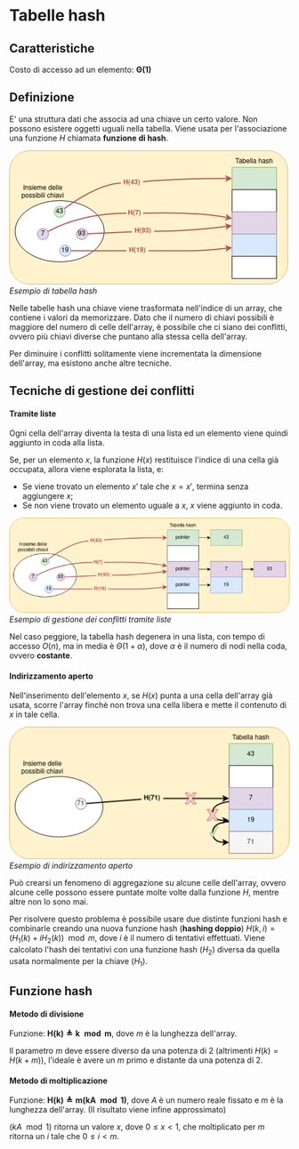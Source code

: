 # Tabelle hash
## Caratteristiche
Costo di accesso ad un elemento: $\boldsymbol{\Theta(1)}$

## Definizione
E' una struttura dati che associa ad una chiave un certo valore.
Non possono esistere oggetti uguali nella tabella.
Viene usata per l'associazione una funzione $H$ chiamata **funzione di hash**.

![Esempio di tabella hash](Images/hash_table.png)
*Esempio di tabella hash*

Nelle tabelle hash una chiave viene trasformata nell'indice di un array, che contiene i valori da memorizzare.
Dato che il numero di chiavi possibili è maggiore del numero di celle dell'array, è possibile che ci siano dei conflitti, ovvero più chiavi diverse che puntano alla stessa cella dell'array.

Per diminuire i conflitti solitamente viene incrementata la dimensione dell'array, ma esistono anche altre tecniche.

## Tecniche di gestione dei conflitti
#### Tramite liste
Ogni cella dell'array diventa la testa di una lista ed un elemento viene quindi aggiunto in coda alla lista.

Se, per un elemento $x$, la funzione $H(x)$ restituisce l'indice di una cella già occupata, allora viene esplorata la lista, e:
- Se viene trovato un elemento $x'$ tale che $x=x'$, termina senza aggiungere $x$;
- Se non viene trovato un elemento uguale a $x$, $x$ viene aggiunto in coda.

![Esempio di gestione dei conflitti tramite liste](Images/list_hash_table.png)
*Esempio di gestione dei conflitti tramite liste*

Nel caso peggiore, la tabella hash degenera in una lista, con tempo di accesso $O(n)$, ma in media è $\Theta(1 + \alpha)$, dove $\alpha$ è il numero di nodi nella coda, ovvero **costante**.

#### Indirizzamento aperto
Nell'inserimento dell'elemento $x$, se $H(x)$ punta a una cella dell'array già usata, scorre l'array finchè non trova una cella libera e mette il contenuto di $x$ in tale cella.

![Esempio di indirizzamento aperto](Images/open_hash_table.png)
*Esempio di indirizzamento aperto*

Può crearsi un fenomeno di aggregazione su alcune celle dell'array, ovvero alcune celle possono essere puntate molte volte dalla funzione $H$, mentre altre non lo sono mai.

Per risolvere questo problema è possibile usare due distinte funzioni hash e combinarle creando una nuova funzione hash (**hashing doppio**) $H(k, i) = (H_1(k) + iH_2(k)) \mod m$, dove $i$ è il numero di tentativi effettuati.
Viene calcolato l'hash dei tentativi con una funzione hash ($H_2$) diversa da quella usata normalmente per la chiave ($H_1$).

## Funzione hash
#### Metodo di divisione
Funzione: $\boldsymbol{H(k)\triangleq k\mod m}$, dove $m$ è la lunghezza dell'array.

Il parametro $m$ deve essere diverso da una potenza di 2 (altrimenti $H(k) = H(k + m)$), l'ideale è avere un $m$ primo e distante da una potenza di 2.

#### Metodo di moltiplicazione
Funzione: $\boldsymbol{H(k) \triangleq m(kA \mod 1)}$, dove $A$ è un numero reale fissato e $m$ è la lunghezza dell'array.
(Il risultato viene infine approssimato)

$(kA \mod 1)$ ritorna un valore $x$, dove $0 \le x \lt 1$, che moltiplicato per $m$ ritorna un $i$ tale che $0 \le i \lt m$.